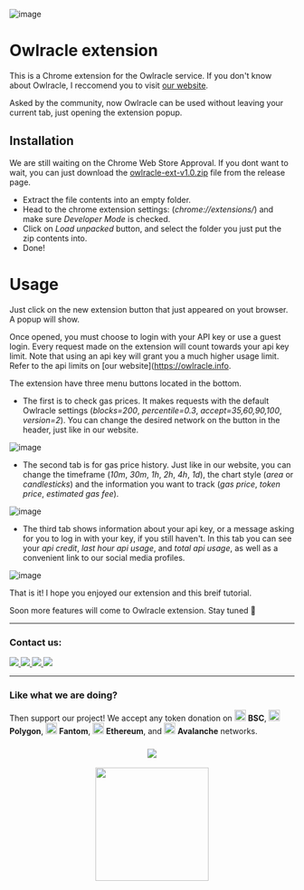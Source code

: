 ![image](https://user-images.githubusercontent.com/19828711/149074903-e46ed950-7f17-4546-9663-58c963bb330b.png)

# Owlracle extension

This is a Chrome extension for the Owlracle service.
If you don't know about Owlracle, I reccomend you to visit [our website](https://owlracle.info).

Asked by the community, now Owlracle can be used without leaving your current tab, just opening the extension popup.

## Installation

We are still waiting on the Chrome Web Store Approval. If you dont want to wait, you can just download the [owlracle-ext-v1.0.zip](https://github.com/owlracle/extension/releases/tag/1.0) file from the release page.

* Extract the file contents into an empty folder.
* Head to the chrome extension settings: (_chrome://extensions/_) and make sure _Developer Mode_ is checked.
* Click on _Load unpacked_ button, and select the folder you just put the zip contents into.
* Done!

# Usage

Just click on the new extension button that just appeared on yout browser. A popup will show.

Once opened, you must choose to login with your API key or use a guest login. Every request made on the extension will count towards your api key limit. Note that using an api key will grant you a much higher usage limit. Refer to the api limits on [our website](https://owlracle.info.

The extension have three menu buttons located in the bottom.

* The first is to check gas prices. It makes requests with the default Owlracle settings (_blocks=200_, _percentile=0.3_, _accept=35,60,90,100_, _version=2_). You can change the desired network on the button in the header, just like in our website.

![image](https://user-images.githubusercontent.com/19828711/149077792-f04c03e1-2269-4f70-8e68-5777244c5318.png)

* The second tab is for gas price history. Just like in our website, you can change the timeframe (_10m_, _30m_, _1h_, _2h_, _4h_, _1d_), the chart style (_area_ or _candlesticks_) and the information you want to track (_gas price_, _token price_, _estimated gas fee_).

![image](https://user-images.githubusercontent.com/19828711/149077901-4dfd71c1-0456-46fa-abd9-549c3d14aa0e.png)

* The third tab shows information about your api key, or a message asking for you to log in with your key, if you still haven't. In this tab you can see your _api credit_, _last hour api usage_, and _total api usage_, as well as a convenient link to our social media profiles.

![image](https://user-images.githubusercontent.com/19828711/149078337-98dee7a0-c1bf-41c7-a4f7-9a281295cb4e.png)

That is it! I hope you enjoyed our extension and this breif tutorial.

Soon more features will come to Owlracle extension. Stay tuned 👀

---

### Contact us:

<a href="https://twitter.com/owlracleAPI">
<img src="https://img.shields.io/badge/Twitter-1DA1F2?style=for-the-badge&logo=twitter&logoColor=white">
</a>

<a href="https://facebook.com/owlracle">
<img src="https://img.shields.io/badge/Facebook-1877F2?style=for-the-badge&logo=facebook&logoColor=white">
</a>

<a href="https://t.me/owlracle">
<img src="https://img.shields.io/badge/Telegram-2CA5E0?style=for-the-badge&logo=telegram&logoColor=white">
</a>

<a href="https://github.com/owlracle">
<img src="https://img.shields.io/badge/GitHub-100000?style=for-the-badge&logo=github&logoColor=white">
</a>

---

### Like what we are doing?

Then support our project! We accept any token donation on <img src="https://owlracle.info/img/bsc.png" height="20"> **BSC**, <img src="https://owlracle.info/img/poly.png" height="20"> **Polygon**, <img src="https://owlracle.info/img/ftm.png" height="20"> **Fantom**, <img src="https://owlracle.info/img/eth.png" height="20"> **Ethereum**, and <img src="https://owlracle.info/img/avax.png" height="20"> **Avalanche** networks.

<a href="https://user-images.githubusercontent.com/19828711/139945432-f6b07860-c986-4221-a291-10370f24ea5a.png">
<h3 align=center><img src="https://img.shields.io/badge/Wallet-0xA6E126a5bA7aE209A92b16fcf464E502f27fb658-blue"></h3>
<p align=center>
	<img width="200" src="https://user-images.githubusercontent.com/19828711/139945432-f6b07860-c986-4221-a291-10370f24ea5a.png">
</p>
</a>




